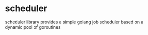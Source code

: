 # scheduler
scheduler library provides a simple golang job scheduler based on a dynamic pool of goroutines
